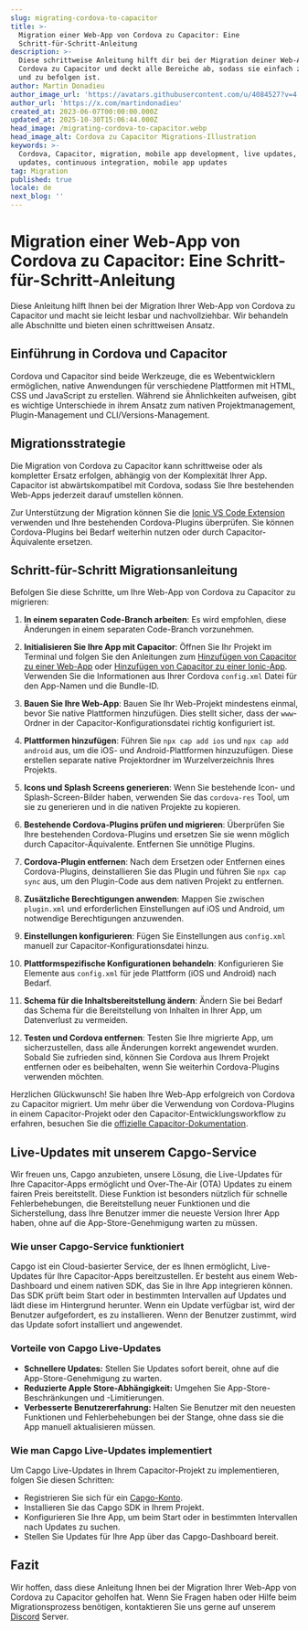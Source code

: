 ```yaml
---
slug: migrating-cordova-to-capacitor
title: >-
  Migration einer Web-App von Cordova zu Capacitor: Eine
  Schritt-für-Schritt-Anleitung
description: >-
  Diese schrittweise Anleitung hilft dir bei der Migration deiner Web-App von
  Cordova zu Capacitor und deckt alle Bereiche ab, sodass sie einfach zu lesen
  und zu befolgen ist.
author: Martin Donadieu
author_image_url: 'https://avatars.githubusercontent.com/u/4084527?v=4'
author_url: 'https://x.com/martindonadieu'
created_at: 2023-06-07T00:00:00.000Z
updated_at: 2025-10-30T15:06:44.000Z
head_image: /migrating-cordova-to-capacitor.webp
head_image_alt: Cordova zu Capacitor Migrations-Illustration
keywords: >-
  Cordova, Capacitor, migration, mobile app development, live updates, OTA
  updates, continuous integration, mobile app updates
tag: Migration
published: true
locale: de
next_blog: ''
---
```

# Migration einer Web-App von Cordova zu Capacitor: Eine Schritt-für-Schritt-Anleitung

Diese Anleitung hilft Ihnen bei der Migration Ihrer Web-App von Cordova zu Capacitor und macht sie leicht lesbar und nachvollziehbar. Wir behandeln alle Abschnitte und bieten einen schrittweisen Ansatz.

## Einführung in Cordova und Capacitor

Cordova und Capacitor sind beide Werkzeuge, die es Webentwicklern ermöglichen, native Anwendungen für verschiedene Plattformen mit HTML, CSS und JavaScript zu erstellen. Während sie Ähnlichkeiten aufweisen, gibt es wichtige Unterschiede in ihrem Ansatz zum nativen Projektmanagement, Plugin-Management und CLI/Versions-Management.

## Migrationsstrategie

Die Migration von Cordova zu Capacitor kann schrittweise oder als kompletter Ersatz erfolgen, abhängig von der Komplexität Ihrer App. Capacitor ist abwärtskompatibel mit Cordova, sodass Sie Ihre bestehenden Web-Apps jederzeit darauf umstellen können.

Zur Unterstützung der Migration können Sie die [Ionic VS Code Extension](https://marketplace.visualstudio.com/items/?itemName=ionic.ionic) verwenden und Ihre bestehenden Cordova-Plugins überprüfen. Sie können Cordova-Plugins bei Bedarf weiterhin nutzen oder durch Capacitor-Äquivalente ersetzen.

## Schritt-für-Schritt Migrationsanleitung

Befolgen Sie diese Schritte, um Ihre Web-App von Cordova zu Capacitor zu migrieren:

1. **In einem separaten Code-Branch arbeiten**: Es wird empfohlen, diese Änderungen in einem separaten Code-Branch vorzunehmen.

2. **Initialisieren Sie Ihre App mit Capacitor**: Öffnen Sie Ihr Projekt im Terminal und folgen Sie den Anleitungen zum [Hinzufügen von Capacitor zu einer Web-App](https://capacitorjs.com/docs/getting-started/#adding-capacitor-to-your-app) oder [Hinzufügen von Capacitor zu einer Ionic-App](https://capacitorjs.com/docs/getting-started/with-ionic/#existing-ionic-project). Verwenden Sie die Informationen aus Ihrer Cordova `config.xml` Datei für den App-Namen und die Bundle-ID.

3. **Bauen Sie Ihre Web-App**: Bauen Sie Ihr Web-Projekt mindestens einmal, bevor Sie native Plattformen hinzufügen. Dies stellt sicher, dass der `www`-Ordner in der Capacitor-Konfigurationsdatei richtig konfiguriert ist.

4. **Plattformen hinzufügen**: Führen Sie `npx cap add ios` und `npx cap add android` aus, um die iOS- und Android-Plattformen hinzuzufügen. Diese erstellen separate native Projektordner im Wurzelverzeichnis Ihres Projekts.

5. **Icons und Splash Screens generieren**: Wenn Sie bestehende Icon- und Splash-Screen-Bilder haben, verwenden Sie das `cordova-res` Tool, um sie zu generieren und in die nativen Projekte zu kopieren.

6. **Bestehende Cordova-Plugins prüfen und migrieren**: Überprüfen Sie Ihre bestehenden Cordova-Plugins und ersetzen Sie sie wenn möglich durch Capacitor-Äquivalente. Entfernen Sie unnötige Plugins.

7. **Cordova-Plugin entfernen**: Nach dem Ersetzen oder Entfernen eines Cordova-Plugins, deinstallieren Sie das Plugin und führen Sie `npx cap sync` aus, um den Plugin-Code aus dem nativen Projekt zu entfernen.

8. **Zusätzliche Berechtigungen anwenden**: Mappen Sie zwischen `plugin.xml` und erforderlichen Einstellungen auf iOS und Android, um notwendige Berechtigungen anzuwenden.

9. **Einstellungen konfigurieren**: Fügen Sie Einstellungen aus `config.xml` manuell zur Capacitor-Konfigurationsdatei hinzu.

10. **Plattformspezifische Konfigurationen behandeln**: Konfigurieren Sie Elemente aus `config.xml` für jede Plattform (iOS und Android) nach Bedarf.

11. **Schema für die Inhaltsbereitstellung ändern**: Ändern Sie bei Bedarf das Schema für die Bereitstellung von Inhalten in Ihrer App, um Datenverlust zu vermeiden.

12. **Testen und Cordova entfernen**: Testen Sie Ihre migrierte App, um sicherzustellen, dass alle Änderungen korrekt angewendet wurden. Sobald Sie zufrieden sind, können Sie Cordova aus Ihrem Projekt entfernen oder es beibehalten, wenn Sie weiterhin Cordova-Plugins verwenden möchten.

Herzlichen Glückwunsch! Sie haben Ihre Web-App erfolgreich von Cordova zu Capacitor migriert. Um mehr über die Verwendung von Cordova-Plugins in einem Capacitor-Projekt oder den Capacitor-Entwicklungsworkflow zu erfahren, besuchen Sie die [offizielle Capacitor-Dokumentation](https://capacitorjs.com/docs/).

## Live-Updates mit unserem Capgo-Service

Wir freuen uns, Capgo anzubieten, unsere Lösung, die Live-Updates für Ihre Capacitor-Apps ermöglicht und Over-The-Air (OTA) Updates zu einem fairen Preis bereitstellt. Diese Funktion ist besonders nützlich für schnelle Fehlerbehebungen, die Bereitstellung neuer Funktionen und die Sicherstellung, dass Ihre Benutzer immer die neueste Version Ihrer App haben, ohne auf die App-Store-Genehmigung warten zu müssen.

### Wie unser Capgo-Service funktioniert

Capgo ist ein Cloud-basierter Service, der es Ihnen ermöglicht, Live-Updates für Ihre Capacitor-Apps bereitzustellen. Er besteht aus einem Web-Dashboard und einem nativen SDK, das Sie in Ihre App integrieren können. Das SDK prüft beim Start oder in bestimmten Intervallen auf Updates und lädt diese im Hintergrund herunter. Wenn ein Update verfügbar ist, wird der Benutzer aufgefordert, es zu installieren. Wenn der Benutzer zustimmt, wird das Update sofort installiert und angewendet.

### Vorteile von Capgo Live-Updates

- **Schnellere Updates:** Stellen Sie Updates sofort bereit, ohne auf die App-Store-Genehmigung zu warten.
- **Reduzierte Apple Store-Abhängigkeit:** Umgehen Sie App-Store-Beschränkungen und -Limitierungen.
- **Verbesserte Benutzererfahrung:** Halten Sie Benutzer mit den neuesten Funktionen und Fehlerbehebungen bei der Stange, ohne dass sie die App manuell aktualisieren müssen.

### Wie man Capgo Live-Updates implementiert

Um Capgo Live-Updates in Ihrem Capacitor-Projekt zu implementieren, folgen Sie diesen Schritten:
- Registrieren Sie sich für ein [Capgo-Konto](https://console.capgo.app/).
- Installieren Sie das Capgo SDK in Ihrem Projekt.
- Konfigurieren Sie Ihre App, um beim Start oder in bestimmten Intervallen nach Updates zu suchen.
- Stellen Sie Updates für Ihre App über das Capgo-Dashboard bereit.

## Fazit

Wir hoffen, dass diese Anleitung Ihnen bei der Migration Ihrer Web-App von Cordova zu Capacitor geholfen hat. Wenn Sie Fragen haben oder Hilfe beim Migrationsprozess benötigen, kontaktieren Sie uns gerne auf unserem [Discord](https://discord.capgo.app) Server.
